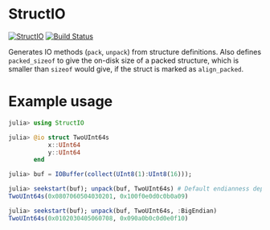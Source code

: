 # StructIO

[![StructIO](http://pkg.julialang.org/badges/StructIO_0.5.svg)](http://pkg.julialang.org/?pkg=StructIO)
[![Build Status](https://travis-ci.org/Keno/StructIO.jl.svg?branch=master)](https://travis-ci.org/Keno/StructIO.jl)

Generates IO methods (`pack`, `unpack`) from structure definitions.  Also defines `packed_sizeof` to give the on-disk size of a packed structure, which is smaller than `sizeof` would give, if the struct is marked as `align_packed`.

# Example usage
```julia
julia> using StructIO

julia> @io struct TwoUInt64s
           x::UInt64
           y::UInt64
       end

julia> buf = IOBuffer(collect(UInt8(1):UInt8(16))); 

julia> seekstart(buf); unpack(buf, TwoUInt64s) # Default endianness depends on machine
TwoUInt64s(0x0807060504030201, 0x100f0e0d0c0b0a09)

julia> seekstart(buf); unpack(buf, TwoUInt64s, :BigEndian)
TwoUInt64s(0x0102030405060708, 0x090a0b0c0d0e0f10)

```
